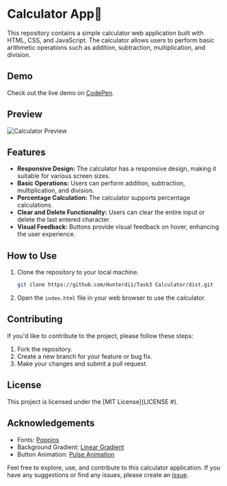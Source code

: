 # Calculator App🧮

This repository contains a simple calculator web application built with HTML, CSS, and JavaScript. The calculator allows users to perform basic arithmetic operations such as addition, subtraction, multiplication, and division.


## Demo

Check out the live demo on [CodePen]().

## Preview
![Calculator Preview](https://github.com/Hunterdii/Codesoft-Tasks/assets/124852522/4fdc2119-bc23-4be2-bd0e-88036e96169b)

## Features
- **Responsive Design:** The calculator has a responsive design, making it suitable for various screen sizes.
- **Basic Operations:** Users can perform addition, subtraction, multiplication, and division.
- **Percentage Calculation:** The calculator supports percentage calculations.
- **Clear and Delete Functionality:** Users can clear the entire input or delete the last entered character.
- **Visual Feedback:** Buttons provide visual feedback on hover, enhancing the user experience.

## How to Use
1. Clone the repository to your local machine.
   ```bash
   git clone https://github.com/Hunterdii/Task3 Calculator/dist.git
   ```

2. Open the `index.html` file in your web browser to use the calculator.

## Contributing
If you'd like to contribute to the project, please follow these steps:
1. Fork the repository.
2. Create a new branch for your feature or bug fix.
3. Make your changes and submit a pull request.

## License
This project is licensed under the [MIT License](LICENSE #).

## Acknowledgements
- Fonts: [Poppins](https://fonts.google.com/specimen/Poppins)
- Background Gradient: [Linear Gradient](https://uigradients.com/#Royal)
- Button Animation: [Pulse Animation](https://css-tricks.com/snippets/css/keyframe-animation-syntax/)

Feel free to explore, use, and contribute to this calculator application. If you have any suggestions or find any issues, please create an [issue](https://github.com/Hunterdii/issues).
